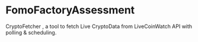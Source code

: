 # FomoFactoryAssessment
CryptoFetcher , a tool to fetch Live CryptoData from LiveCoinWatch API with polling &amp; scheduling.
